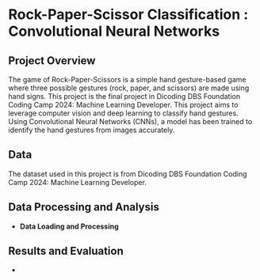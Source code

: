 # Rock-Paper-Scissor Classification : Convolutional Neural Networks

## Project Overview
The game of Rock-Paper-Scissors is a simple hand gesture-based game where three possible gestures (rock, paper, and scissors) are made using hand signs. This project is the final project in Dicoding DBS Foundation Coding Camp 2024: Machine Learning Developer. This project aims to leverage computer vision and deep learning to classify hand gestures. Using Convolutional Neural Networks (CNNs), a model has been trained to identify the hand gestures from images accurately.

## Data
The dataset used in this project is from Dicoding DBS Foundation Coding Camp 2024: Machine Learning Developer.

## Data Processing and Analysis

- **Data Loading and Processing**

## Results and Evaluation

- 

